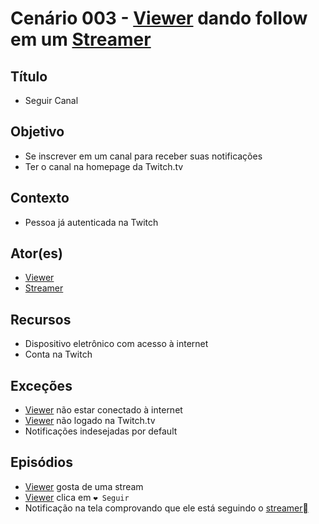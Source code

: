 # Cenário 003 - [Viewer](https://github.com/gabrielziegler3/Requisitos-2018-1/wiki/Viewer) dando follow em um [Streamer](https://github.com/gabrielziegler3/Requisitos-2018-1/wiki/Cenário-001)

## Título
* Seguir Canal

## Objetivo
* Se inscrever em um canal para receber suas notificações
* Ter o canal na homepage da Twitch.tv

## Contexto
* Pessoa já autenticada na Twitch 

## Ator(es)
* [Viewer](https://github.com/gabrielziegler3/Requisitos-2018-1/wiki/Viewer)
* [Streamer](https://github.com/gabrielziegler3/Requisitos-2018-1/wiki/Cenário-001)

## Recursos
* Dispositivo eletrônico com acesso à internet 
* Conta na Twitch

## Exceções
* [Viewer](https://github.com/gabrielziegler3/Requisitos-2018-1/wiki/Viewer) não estar conectado à internet
* [Viewer](https://github.com/gabrielziegler3/Requisitos-2018-1/wiki/Viewer) não logado na Twitch.tv
* Notificações indesejadas por default

## Episódios
* [Viewer](https://github.com/gabrielziegler3/Requisitos-2018-1/wiki/Viewer) gosta de uma stream 
* [Viewer](https://github.com/gabrielziegler3/Requisitos-2018-1/wiki/Viewer) clica em ```❤️ Seguir```
* Notificação na tela comprovando que ele está seguindo o [streamer](https://github.com/gabrielziegler3/Requisitos-2018-1/wiki/Cenário-001)